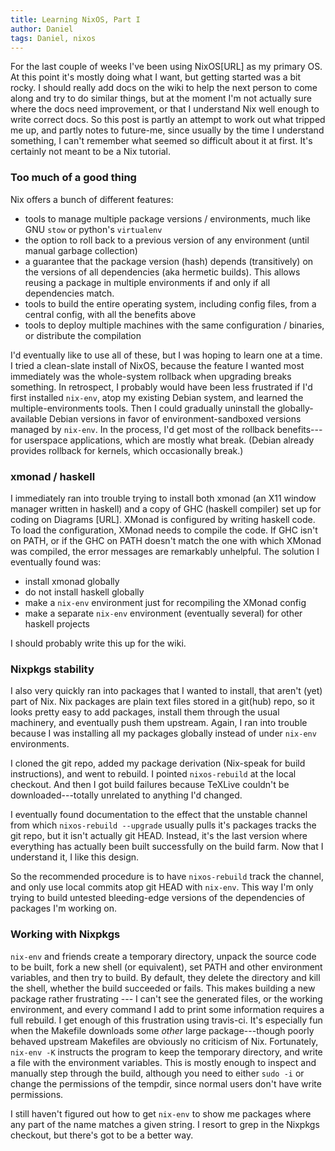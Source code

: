 ```yaml
---
title: Learning NixOS, Part I
author: Daniel
tags: Daniel, nixos
---
```

For the last couple of weeks I've been using NixOS[URL] as my primary OS.  At this point it's mostly doing what I want, but getting started was a bit rocky.  I should really add docs on the wiki to help the next person to come along and try to do similar things, but at the moment I'm not actually sure where the docs need improvement, or that I understand Nix well enough to write correct docs.  So this post is partly an attempt to work out what tripped me up, and partly notes to future-me, since usually by the time I understand something, I can't remember what seemed so difficult about it at first.  It's certainly not meant to be a Nix tutorial.
 
### Too much of a good thing
 
Nix offers a bunch of different features\:

- tools to manage multiple package versions / environments, much like GNU `stow` or python's `virtualenv`
- the option to roll back to a previous version of any environment (until manual garbage collection)
- a guarantee that the package version (hash) depends (transitively) on the versions of all dependencies (aka hermetic builds).  This allows reusing a package in multiple environments if and only if all dependencies match.
- tools to build the entire operating system, including config files, from a central config, with all the benefits above
- tools to deploy multiple machines with the same configuration / binaries, or distribute the compilation
 
I'd eventually like to use all of these, but I was hoping to learn one at a time.  I tried a clean-slate install of NixOS, because the feature I wanted most immediately was the whole-system rollback when upgrading breaks something.  In retrospect, I probably would have been less frustrated if I'd first installed `nix-env`, atop my existing Debian system, and learned the multiple-environments tools.  Then I could gradually uninstall the globally-available Debian versions in favor of environment-sandboxed versions managed by `nix-env`.  In the process, I'd get most of the rollback benefits---for userspace applications, which are mostly what break.  (Debian already provides rollback for kernels, which occasionally break.)
 
### xmonad / haskell
 
I immediately ran into trouble trying to install both xmonad (an X11 window manager written in haskell) and a copy of GHC (haskell compiler) set up for coding on Diagrams [URL].  XMonad is configured by writing haskell code.  To load the configuration, XMonad needs to compile the code.  If GHC isn't on PATH, or if the GHC on PATH doesn't match the one with which XMonad was compiled, the error messages are remarkably unhelpful.  The solution I eventually found was:

- install xmonad globally
- do not install haskell globally
- make a `nix-env` environment just for recompiling the XMonad config
- make a separate `nix-env` environment (eventually several) for other haskell projects
 
I should probably write this up for the wiki.
 
### Nixpkgs stability
 
I also very quickly ran into packages that I wanted to install, that aren't (yet) part of Nix.  Nix packages are plain text files stored in a git(hub) repo, so it looks pretty easy to add packages, install them through the usual machinery, and eventually push them upstream.  Again, I ran into trouble because I was installing all my packages globally instead of under `nix-env` environments.
 
I cloned the git repo, added my package derivation (Nix-speak for build instructions), and went to rebuild.  I pointed `nixos-rebuild` at the local checkout.  And then I got build failures because TeXLive couldn't be downloaded---totally unrelated to anything I'd changed.
 
I eventually found documentation to the effect that the unstable channel from which `nixos-rebuild --upgrade` usually pulls it's packages tracks the git repo, but it isn't actually git HEAD.  Instead, it's the last version where everything has actually been built successfully on the build farm.  Now that I understand it, I like this design.
 
So the recommended procedure is to have `nixos-rebuild` track the channel, and only use local commits atop git HEAD with `nix-env`.  This way I'm only trying to build untested bleeding-edge versions of the dependencies of packages I'm working on.
 
### Working with Nixpkgs
 
`nix-env` and friends create a temporary directory, unpack the source code to be built, fork a new shell (or equivalent), set PATH and other environment variables, and then try to build.  By default, they delete the directory and kill the shell, whether the build succeeded or fails.  This makes building a new package rather frustrating --- I can't see the generated files, or the working environment, and every command I add to print some information requires a full rebuild.  I get enough of this frustration using travis-ci.  It's especially fun when the Makefile downloads some *other* large package---though poorly behaved upstream Makefiles are obviously no criticism of Nix.  Fortunately, `nix-env -K` instructs the program to keep the temporary directory, and write a file with the environment variables.  This is mostly enough to inspect and manually step through the build, although you need to either `sudo -i` or change the permissions of the tempdir, since normal users don't have write permissions.
 
I still haven't figured out how to get `nix-env` to show me packages where any part of the name matches a given string.  I resort to grep in the Nixpkgs checkout, but there's got to be a better way.
